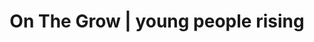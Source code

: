 ---
title: "On The Grow | young people rising"
description : "On The Grow | young people rising"
draft: false
---